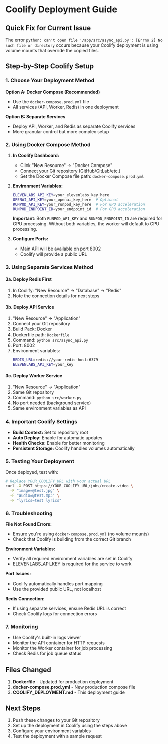 # Coolify Deployment Guide

## Quick Fix for Current Issue

The error `python: can't open file '/app/src/async_api.py': [Errno 2] No such file or directory` occurs because your Coolify deployment is using volume mounts that override the copied files.

## Step-by-Step Coolify Setup

### 1. Choose Your Deployment Method

**Option A: Docker Compose (Recommended)**
- Use the `docker-compose.prod.yml` file
- All services (API, Worker, Redis) in one deployment

**Option B: Separate Services**
- Deploy API, Worker, and Redis as separate Coolify services
- More granular control but more complex setup

### 2. Using Docker Compose Method

1. **In Coolify Dashboard:**
   - Click "New Resource" → "Docker Compose"
   - Connect your Git repository (GitHub/GitLab/etc.)
   - Set the Docker Compose file path: `docker-compose.prod.yml`

2. **Environment Variables:**
   ```bash
   ELEVENLABS_API_KEY=your_elevenlabs_key_here
   OPENAI_API_KEY=your_openai_key_here  # Optional
   RUNPOD_API_KEY=your_runpod_key_here  # For GPU acceleration
   RUNPOD_ENDPOINT_ID=your_endpoint_id  # For GPU acceleration
   ```
   
   **Important**: Both `RUNPOD_API_KEY` and `RUNPOD_ENDPOINT_ID` are required for GPU processing. Without both variables, the worker will default to CPU processing.

3. **Configure Ports:**
   - Main API will be available on port 8002
   - Coolify will provide a public URL

### 3. Using Separate Services Method

#### 3a. Deploy Redis First
1. In Coolify: "New Resource" → "Database" → "Redis"
2. Note the connection details for next steps

#### 3b. Deploy API Service
1. "New Resource" → "Application" 
2. Connect your Git repository
3. Build Pack: Docker
4. Dockerfile path: `Dockerfile`
5. Command: `python src/async_api.py`
6. Port: 8002
7. Environment variables:
   ```bash
   REDIS_URL=redis://your-redis-host:6379
   ELEVENLABS_API_KEY=your_key
   ```

#### 3c. Deploy Worker Service
1. "New Resource" → "Application"
2. Same Git repository
3. Command: `python src/worker.py`
4. No port needed (background service)
5. Same environment variables as API

### 4. Important Coolify Settings

- **Build Context:** Set to repository root
- **Auto Deploy:** Enable for automatic updates
- **Health Checks:** Enable for better monitoring
- **Persistent Storage:** Coolify handles volumes automatically

### 5. Testing Your Deployment

Once deployed, test with:

```bash
# Replace YOUR_COOLIFY_URL with your actual URL
curl -X POST https://YOUR_COOLIFY_URL/jobs/create-video \
  -F "image=@test.jpg" \
  -F "audio=@test.mp3" \
  -F "lyrics=test lyrics"
```

### 6. Troubleshooting

**File Not Found Errors:**
- Ensure you're using `docker-compose.prod.yml` (no volume mounts)
- Check that Coolify is building from the correct Git branch

**Environment Variables:**
- Verify all required environment variables are set in Coolify
- ELEVENLABS_API_KEY is required for the service to work

**Port Issues:**
- Coolify automatically handles port mapping
- Use the provided public URL, not localhost

**Redis Connection:**
- If using separate services, ensure Redis URL is correct
- Check Coolify logs for connection errors

### 7. Monitoring

- Use Coolify's built-in logs viewer
- Monitor the API container for HTTP requests
- Monitor the Worker container for job processing
- Check Redis for job queue status

## Files Changed

1. **Dockerfile** - Updated for production deployment
2. **docker-compose.prod.yml** - New production compose file
3. **COOLIFY_DEPLOYMENT.md** - This deployment guide

## Next Steps

1. Push these changes to your Git repository
2. Set up the deployment in Coolify using the steps above
3. Configure your environment variables
4. Test the deployment with a sample request